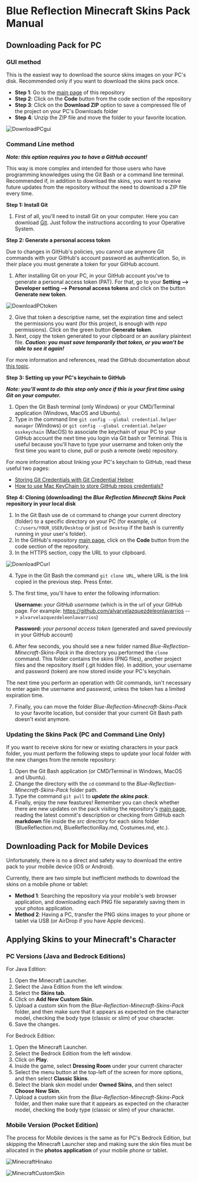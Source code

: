 # Blue Reflection Minecraft Skins Pack Manual

## Downloading Pack for PC

### GUI method
This is the easiest way to download the source skins images on your PC's disk. Recommended only if you want to download the skins pack once.

* **Step 1**: Go to the [main page](https://github.com/alvarvelazquezdeleonlavarrios/Blue-Reflection-Minecraft-Skins-Pack) of this repository
* **Step 2**: Click on the **Code** button from the code section of the repository
* **Step 3**: Click on the **Download ZIP** option to save a compressed file of the project on your PC's Downloads folder
* **Step 4**: Unzip the ZIP file and move the folder to your favorite location.

![DownloadPCgui](/src/img/manual/DownloadPCgui.png)

### Command Line method

***Note: this option requires you to have a GitHub account!***

This way is more complex and intended for those users who have programming knowledges using the Git Bash or a command line terminal. Recommended if, in addition to download the skins, you want to receive future updates from the repository without the need to download a ZIP file every time.

**Step 1: Install Git**
1. First of all, you'll need to install Git on your computer. Here you can download [Git](https://git-scm.com/downloads). Just follow the instructions according to your Operative System.

**Step 2: Generate a personal access token**

Due to changes in GitHub's policies, you cannot use anymore Git commands with your GitHub's account password as authentication. So, in their place you must generate a token for your GitHub account.

1. After installing Git on your PC, in your GitHub account you've to generate a personal access token (PAT). For that, go to your **Setting --> Developer setting --> Personal access tokens** and click on the button **Generate new token**.

![DownloadPCtoken](/src/img/manual/DownloadPCtoken.png)

2. Give that token a descriptive name, set the expiration time and select the permissions you want (for this project, is enough with _repo_ permissions). Click on the green button **Generate token**.
3. Next, copy the token generated to your clipboard or an auxilary plaintext file. ***Caution: you must save temporarily that token, or you won't be able to see it again!***

For more information and references, read the GitHub documentation about [this topic](https://docs.github.com/en/authentication/keeping-your-account-and-data-secure/creating-a-personal-access-token).

**Step 3: Setting up your PC's keychain to GitHub**

***Note: you’ll want to do this step only once if this is your first time using Git on your computer.***

1. Open the Git Bash terminal (only Windows) or your CMD/Terminal application (Windows, MacOS and Ubuntu).
2. Type in the command line `git config --global credential.helper manager` (Windows) or `git config --global credential.helper osxkeychain` (MacOS) to associate the keychain of your PC to your GitHub account the next time you login via Git bash or Terminal. This is useful because you'll have to type your username and token only the first time you want to clone, pull or push a remote (web) repository.

For more information about linking your PC's keychain to GitHub, read these useful two pages:
- [Storing Git Credentials with Git Credential Helper](https://techexpertise.medium.com/storing-git-credentials-with-git-credential-helper-33d22a6b5ce7)
- [How to use Mac KeyChain to store GitHub repos credentials?](https://gist.github.com/nepsilon/0fd0c779f76d7172f12477ba9d71bb66)

**Step 4: Cloning (downloading) the _Blue Reflection Minecraft Skins Pack_ repository in your local disk**
1. In the Git Bash use de `cd` command to change your current directory (folder) to a specific directory on your PC (for example, `cd C:/users/YOUR_USER/Desktop` or just `cd Desktop` if the bash is currently running in your user's folder).
2. In the GitHub's repository [main page](https://github.com/alvarvelazquezdeleonlavarrios/Blue-Reflection-Minecraft-Skins-Pack), click on the **Code** button from the code section of the repository.
3. In the HTTPS section, copy the URL to your clipboard.

![DownloadPCurl](/src/img/manual/DownloadPCurl.png)

4. Type in the Git Bash the command `git clone URL`, where URL is the link copied in the previous step. Press Enter.
5. The first time, you'll have to enter the following information:

	**Username:** *your GitHub username* (which is in the url of your GitHub page. For example: https://github.com/alvarvelazquezdeleonlavarrios --> `alvarvelazquezdeleonlavarrios`)

	**Password:** *your personal access token* (generated and saved previously in your GitHub account)

6. After few seconds, you should see a new folder named *Blue-Reflection-Minecraft-Skins-Pack* in the directory you performed the `clone` command. This folder contains the skins (PNG files), another project files and the repository itself (.git hidden file). In addition, your username and password (token) are now stored inside your PC's keychain.

The next time you perform an operation with Git commands, isn't necessary to enter again the username and password, unless the token has a limited expiration time.

7. Finally, you can move the folder *Blue-Reflection-Minecraft-Skins-Pack* to your favorite location, but consider that your current Git Bash path doesn't exist anymore.


### Updating the Skins Pack (PC and Command Line Only)
If you want to receive skins for new or existing characters in your pack folder, you must perform the following steps to update your local folder with the new changes from the remote repository:

1. Open the Git Bash application (or CMD/Terminal in Windows, MacOS and Ubuntu).
2. Change the directory with the `cd` command to the *Blue-Reflection-Minecraft-Skins-Pack* folder path.
3. Type the command `git pull` to ***update the skins pack***.
4. Finally, enjoy the new feastures! Remember you can check whether there are new updates on the pack visiting the repository's [main page](https://github.com/alvarvelazquezdeleonlavarrios/Blue-Reflection-Minecraft-Skins-Pack), reading the latest commit's description or checking from GitHub each **markdown** file inside the *src* directory for each skins folder (BlueReflection.md, BlueReflectionRay.md, Costumes.md, etc.).


## Downloading Pack for Mobile Devices
Unfortunately, there is no a direct and safety way to download the entire pack to your mobile device (iOS or Android).

Currently, there are two simple but inefficient methods to download the skins on a mobile phone or tablet:

* **Method 1**: Searching the repository via your mobile's web browser application, and downloading each PNG file separately saving them in your photos application.
* **Method 2**: Having a PC, transfer the PNG skins images to your phone or tablet via USB (or AirDrop if you have Apple devices).


## Applying Skins to your Minecraft's Character

### PC Versions (Java and Bedrock Editions)
For Java Edition:

1. Open the Minecraft Launcher.
2. Select the Java Edition from the left window.
3. Select the **Skins tab**.
4. Click on **Add New Custom Skin**.
5. Upload a custom skin from the *Blue-Reflection-Minecraft-Skins-Pack* folder, and then make sure that it appears as expected on the character model, checking the body type (classic or slim) of your character.
6. Save the changes.

For Bedrock Edition:

1. Open the Minecraft Launcher.
2. Select the Bedrock Edition from the left window.
3. Click on **Play**.
4. Inside the game, select **Dressing Room** under your current character
5. Select the menu button at the top-left of the screen for more options, and then select **Classic Skins**.
6. Select the blank skin model under **Owned Skins**, and then select **Choose New Skin**.
7. Upload a custom skin from the *Blue-Reflection-Minecraft-Skins-Pack* folder, and then make sure that it appears as expected on the character model, checking the body type (classic or slim) of your character.


### Mobile Version (Pocket Edition)
The process for Mobile devices is the same as for PC's Bedrock Edition, but skipping the Minecraft Launcher step and making sure the skin files must be allocated in the **photos application** of your mobile phone or tablet.

![MinecraftHinako](/src/img/manual/MinecraftHinako.png)

![MinecraftCustomSkin](/src/img/manual/MinecraftCustomSkin.png)
